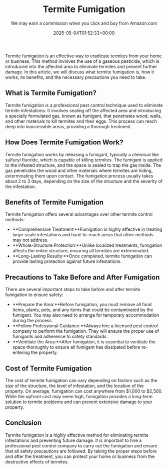 ﻿---
author: We may earn a commission when you click and buy from Amazon.com
layout: post
title: Termite Fumigation
date: '2025-05-04T01:52:33+00:00'
categories:
- Guide
tags: []
slug: /termite-fumigation/
lastmod: 2025-05-07T12:21:28+03:00
---

Termite fumigation is an effective way to eradicate termites from your home or business. This method involves the use of a gaseous pesticide, which is introduced into the affected area to eliminate termites and prevent further damage. In this article, we will discuss what termite fumigation is, how it works, its benefits, and the necessary precautions you need to take.
## What is Termite Fumigation?
Termite fumigation is a professional pest control technique used to eliminate termite infestations. It involves sealing off the affected area and introducing a specially formulated gas, known as fumigant, that penetrates wood, walls, and other materials to kill termites and their eggs. This process can reach deep into inaccessible areas, providing a thorough treatment.
## How Does Termite Fumigation Work?
Termite fumigation works by releasing a fumigant, typically a chemical like sulfuryl fluoride, which is capable of killing termites. The fumigant is applied to the infested structure, and the space is sealed to trap the gas inside. The gas penetrates the wood and other materials where termites are hiding, exterminating them upon contact. The fumigation process usually takes about 2 to 3 days, depending on the size of the structure and the severity of the infestation.
## Benefits of Termite Fumigation
Termite fumigation offers several advantages over other termite control methods:
- **Comprehensive Treatment:**Fumigation is highly effective in treating large-scale infestations and hard-to-reach areas that other methods may not address.
- **Whole-Structure Protection:**Unlike localized treatments, fumigation affects the entire structure, ensuring all termites are exterminated.
- **Long-Lasting Results:**Once completed, termite fumigation can provide lasting protection against future infestations.
## Precautions to Take Before and After Fumigation
There are several important steps to take before and after termite fumigation to ensure safety:
- **Prepare the Area:**Before fumigation, you must remove all food items, plants, pets, and any items that could be contaminated by the fumigant. You may also need to arrange for temporary accommodation during the process.
- **Follow Professional Guidance:**Always hire a licensed pest control company to perform the fumigation. They will ensure the proper use of fumigants and adherence to safety standards.
- **Ventilate the Area:**After fumigation, it is essential to ventilate the space thoroughly to ensure all fumigant has dissipated before re-entering the property.
## Cost of Termite Fumigation
The cost of termite fumigation can vary depending on factors such as the size of the structure, the level of infestation, and the location of the property. On average, fumigation can cost anywhere from $1,000 to $2,500. While the upfront cost may seem high, fumigation provides a long-term solution to termite problems and can prevent extensive damage to your property.
## Conclusion
Termite fumigation is a highly effective method for eliminating termite infestations and preventing future damage. It is important to hire a professional pest control company to carry out the fumigation and ensure that all safety precautions are followed. By taking the proper steps before and after the treatment, you can protect your home or business from the destructive effects of termites.